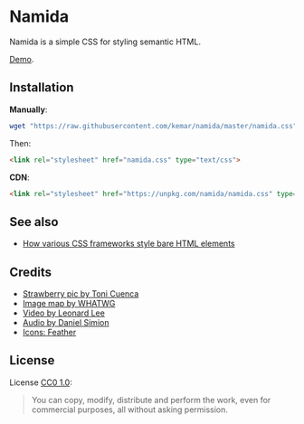 # Namida

Namida is a simple CSS for styling semantic HTML.

[Demo](https://kemar.github.io/namida).

## Installation

**Manually**:

```bash
wget "https://raw.githubusercontent.com/kemar/namida/master/namida.css"
```

Then:

```html
<link rel="stylesheet" href="namida.css" type="text/css">
```

**CDN**:

```html
<link rel="stylesheet" href="https://unpkg.com/namida/namida.css" type="text/css">
```

## See also

- [How various CSS frameworks style bare HTML elements](https://github.com/kemar/html-elements)

## Credits

- [Strawberry pic by Toni Cuenca](https://www.pexels.com/photo/berry-blur-close-up-delicious-566888/)
- [Image map by WHATWG](https://html.spec.whatwg.org/multipage/image-maps.html#image-maps)
- [Video by Leonard Lee](https://www.youtube.com/watch?v=Z_4TlZCvYL4)
- [Audio by Daniel Simion](http://soundbible.com/2210-SOS-Morse-Code.html)
- [Icons: Feather](https://feathericons.com)

## License

License [CC0 1.0](https://creativecommons.org/publicdomain/zero/1.0/):

> You can copy, modify, distribute and perform the work, even for commercial purposes, all without asking permission.
